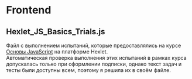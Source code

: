 # Frontend

<h2>Hexlet_JS_Basics_Trials.js</h2>
Файл с выполнением испытаний, которые предоставлялись на курсе <a href = https://ru.hexlet.io/courses/js-basics>Основы JavaScript</a> на платформе Hexlet. <br>
Автоматическая проверка выполнения этих испытаний в рамках курса допускалась только при оформлении подписки, однако текст задач и тесты были доступны всем, поэтому я решила их в своём файле.
